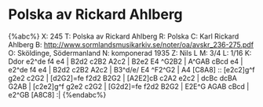 # Polska av Rickard Ahlberg

{%abc%}
X: 245
T: Polska av Rickard Ahlberg
R: Polska
C: Karl Rickard Ahlberg
B: http://www.sormlandsmusikarkiv.se/noter/oa/avskr_236-275.pdf
O: Sköldinge, Södermanland
N: komponerad 1935
Z: Nils L
M: 3/4
L: 1/16
K: Ddor
e2^de f4 e4 | B2d2 c2B2 A2c2 | B2e2 E4 ^G2B2 | A^GAB cBcd e4 |
e2^de f4 e4 | B2d2 c2B2 A2c2 | B3^d/e/ E4 ^F2^G2 | A4 [C8A8] ::
[e2c2]g^f g2e2 c2G2 | [d2G2]=fe f2d2 B2G2 | [A2E2]cB c2A2 e2c2 | dcBc dcBA G2AB |
[c2e2]g^f g2e2 c2G2 | [G2d2]=fe f2d2 B2G2 | E2E^G AGAB cBcd | e2^GB [A8C8] :|
{%endabc%}
